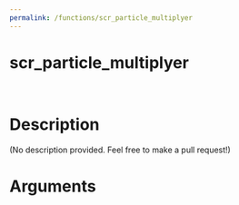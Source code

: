 ```yaml
---
permalink: /functions/scr_particle_multiplyer
---
```

# scr_particle_multiplyer  
&nbsp;  
# Description  
(No description provided. Feel free to make a pull request!) 
&nbsp;  
# Arguments


